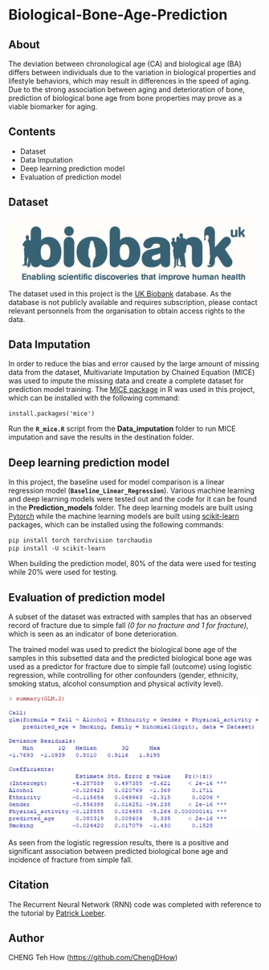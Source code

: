 # Biological-Bone-Age-Prediction

## About
The deviation between chronological age (CA) and biological age (BA) differs between individuals due to the variation in biological properties and lifestyle behaviors, which may result in differences in the speed of aging. Due to the strong association between aging and deterioration of bone, prediction of biological bone age from bone properties may prove as a viable biomarker for aging.

## Contents
- Dataset
- Data Imputation
- Deep learning prediction model
- Evaluation of prediction model

## Dataset

![UKB logo](/assets/images/UKB_logo.jpg)

The dataset used in this project is the [UK Biobank](https://www.ukbiobank.ac.uk/) database. As the database is not publicly available and requires subscription, please contact relevant personnels from the organisation to obtain access rights to the data.

## Data Imputation
In order to reduce the bias and error caused by the large amount of missing data from the dataset, Multivariate Imputation by Chained Equation (MICE) was used to impute the missing data and create a complete dataset for prediction model training. The [MICE package](https://cran.r-project.org/web/packages/mice/index.html) in R was used in this project, which can be installed with the following command:
    
    install.packages('mice')
Run the **`R_mice.R`** script from the **Data_imputation** folder to run MICE imputation and save the results in the destination folder.


## Deep learning prediction model
In this project, the baseline used for model comparison is a linear regression model (**`Baseline_Linear_Regression`**). Various machine learning and deep learning models were tested out and the code for it can be found in the **Prediction_models** folder. The deep learning models are built using [Pytorch](https://pytorch.org/) while the machine learning models are built using [scikit-learn](https://scikit-learn.org/stable/) packages, which can be installed using the following commands:
        
    pip install torch torchvision torchaudio
    pip install -U scikit-learn

When building the prediction model, 80% of the data were used for testing while 20% were used for testing.

## Evaluation of prediction model
A subset of the dataset was extracted with samples that has an observed record of fracture due to simple fall *(0 for no fracture and 1 for fracture)*, which is seen as an indicator of bone deterioration.
<p>The trained model was used to predict the biological bone age of the samples in this subsetted data and the predicted biological bone age was used as a predictor for fracture due to simple fall (outcome) using logistic regression, while controlling for other confounders (gender, ethnicity, smoking status, alcohol consumption and physical activity level).</p>

![logistic regression](/assets/images/Logistic_regression_results.png)

As seen from the logistic regression results, there is a positive and significant association between predicted biological bone age and incidence of fracture from simple fall.

## Citation
The Recurrent Neural Network (RNN) code was completed with reference to the tutorial by [Patrick Loeber](https://github.com/patrickloeber). 

## Author
CHENG Teh How (https://github.com/ChengDHow)

